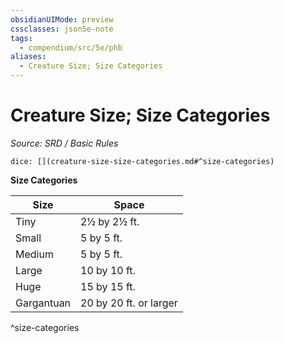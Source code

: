 ```yaml
---
obsidianUIMode: preview
cssclasses: json5e-note
tags:
  - compendium/src/5e/phb
aliases:
  - Creature Size; Size Categories
---
```

# Creature Size; Size Categories
*Source: SRD / Basic Rules* 

`dice: [](creature-size-size-categories.md#^size-categories)`

**Size Categories**

| Size | Space |
|------|-------|
| Tiny | 2½ by 2½ ft. |
| Small | 5 by 5 ft. |
| Medium | 5 by 5 ft. |
| Large | 10 by 10 ft. |
| Huge | 15 by 15 ft. |
| Gargantuan | 20 by 20 ft. or larger |
^size-categories